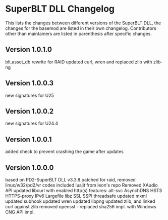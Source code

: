 # SuperBLT DLL Changelog

This lists the changes between different versions of the SuperBLT DLL,
the changes for the basemod are listed in their own changelog.
Contributors other than maintainers are listed in parenthesis after specific changes.

## Version 1.0.1.0

blt.asset_db rewrite for RAID
updated curl, wren and replaced zlib with zlib-ng

## Version 1.0.0.3

new signatures for U25

## Version 1.0.0.2

new signatures for U24.4

## Version 1.0.0.1

added check to prevent crashing the game after updates

## Version 1.0.0.0

based on PD2-SuperBLT DLL v3.3.8
patched for raid, removed linux/w32/pd2/vr codes
included luajit from leon's repo
Removed XAudio API
updated libcurl with enabled http(s) features: alt-svc AsynchDNS HSTS HTTPS-proxy IPv6 Largefile libz SSL SSPI threadsafe
updated mxml
updated subhook
updated wren
updated libpng
updated zlib, and linked curl against zlib
removed openssl - replaced sha256 impl. with Windows CNG API impl.